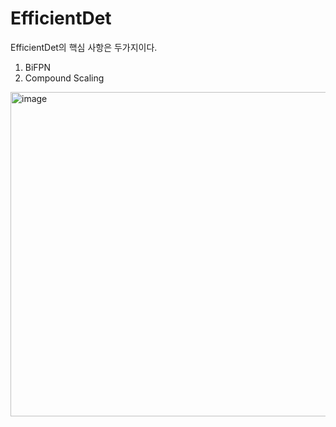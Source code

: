 # EfficientDet

EfficientDet의 핵심 사항은 두가지이다.

1. BiFPN
2. Compound Scaling


<img width="1231" height="519" alt="image" src="https://github.com/user-attachments/assets/630872cd-961d-49f5-9365-1ae6c778a802" />

